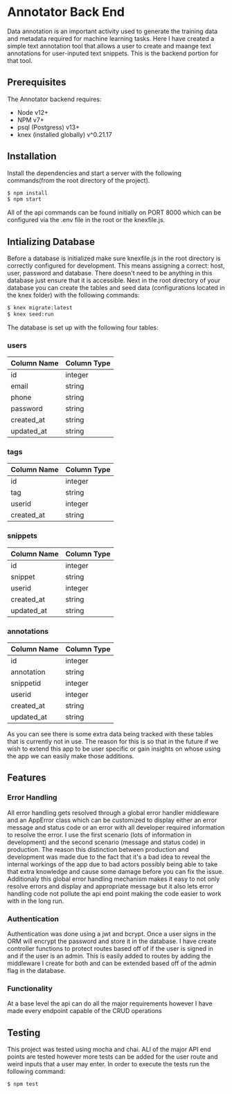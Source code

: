 # Annotator Back End
Data annotation is an important activity used to generate the training data and metadata required for machine learning tasks.  Here I have created a simple text annotation tool that allows a user to create and maange text annotations for user-inputed text snippets. This is the backend portion for that tool.

## Prerequisites
The Annotator backend requires:
* Node v12+
* NPM v7+
* psql (Postgress) v13+
* knex (installed globally) v^0.21.17

## Installation
Install the dependencies and start a server with the following commands(from the root directory of the project).
```sh
$ npm install 
$ npm start
```
All of the api commands can be found initially on PORT 8000 which can be configured via the .env file in the root or the knexfile.js.


## Intializing Database

Before a database is initialized make sure knexfile.js in the root directory is correctly configured for development.  This means assigning a correct: host, user, password and database.  There doesn't need to be anything in this database just ensure that it is accessible.  Next in the root directory of your database you can create the tables and seed data (configurations located in the knex folder) with the following commands:
```sh
$ knex migrate:latest
$ knex seed:run
```

The database is set up with the following four tables:

### users

| Column Name   | Column Type   |
| ------------- | ------------- |
| id            | integer       |
| email         | string        |
| phone         | string        |
| password      | string        |
| created_at    | string        |
| updated_at    | string        |

### tags

| Column Name   | Column Type   |
| ------------- | ------------- |
| id            | integer       |
| tag           | string        |
| userid        | integer       |
| created_at    | string        |

### snippets

| Column Name   | Column Type   |
| ------------- | ------------- |
| id            | integer       |
| snippet       | string        |
| userid        | integer       |
| created_at    | string        |
| updated_at    | string        |


### annotations

| Column Name   | Column Type   |
| ------------- | ------------- |
| id            | integer       |
| annotation    | string        |
| snippetid     | integer       |
| userid        | integer       |
| created_at    | string        |
| updated_at    | string        |

As you can see there is some extra data being tracked with these tables that is currently not in use.  The reason for this is so that in the future if we wish to extend this app to be user specific or gain insights on whose using the app we can easily make those additions.

## Features

### Error Handling
All error handling gets resolved through a global error handler middleware and an AppError class which can be customized to display either an error message and status code or an error with all developer required information to resolve the error.  I use the first scenario (lots of information in development) and the second scenario (message and status code) in production.  The reason this distinction between production and development was made due to the fact that it's a bad idea to reveal the internal workings of the app due to bad actors possibly being able to take that extra knowledge and cause some damage before you can fix the issue.  Additionaly this global error handling mechanism makes it easy to not only resolve errors and display and appropriate message but it also lets error handling code not pollute the api end point making the code easier to work with in the long run.

### Authentication
Authentication was done using a jwt and bcrypt.  Once a user signs in the ORM will encrypt the password and store it in the database.  I have create controller functions to protect routes based off of if the user is signed in and if the user is an admin.  This is easily added to routes by adding the middleware I create for both and can be extended based off of the admin flag in the database.

### Functionality
At a base level the api can do all the major requirements however I have made every endpoint capable of the CRUD operations


## Testing
This project was tested using mocha and chai. ALl of the major API end points are tested however more tests can be added for the user route and weird inputs that a user may enter.  In order to execute the tests run the following command:
```sh
$ npm test
```
